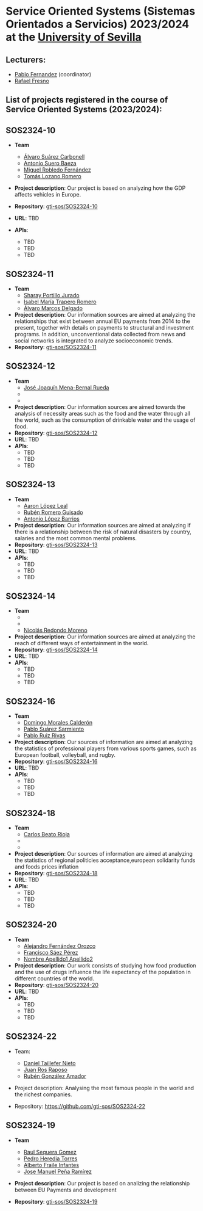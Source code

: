 Service Oriented Systems (Sistemas Orientados a Servicios) 2023/2024 at the [University of Sevilla](https://www.us.es)
====================

Lecturers:
--
 - [Pablo Fernandez](https://github.com/pafmon) (coordinator)
 - [Rafael Fresno](https://github.com/raffrearaUS)
 

List of projects registered in the course of **Service Oriented Systems** (2023/2024):
--

## SOS2324-10

- **Team**
  - [Álvaro Suárez Carbonell](https://github.com/suarovski)
  - [Antonio Suero Baeza](https://github.com/antsuebae)
  - [Miguel Robledo Fernández](https://github.com/g3nesis333)
  - [Tomás Lozano Romero](https://github.com/TmsLzn)

- **Project description**: Our project is based on analyzing how the GDP affects vehicles in Europe.

- **Repository**: [gti-sos/SOS2324-10](https://github.com/gti-sos/SOS2324-10)

- **URL**: TBD
-  **APIs**:
    - TBD
    - TBD
    - TBD
    
## SOS2324-11

- **Team**
  - [Sharay Portillo Jurado](https://github.com/Sharay07)
  - [Isabel María Trapero Romero](https://github.com/isabeltrapero)
  - [Álvaro Marcos Delgado](https://github.com/markete03)
- **Project description**: Our information sources are aimed at analyzing the relationships that exist between annual EU payments from 2014 to the present, together with details on payments to structural and investment programs. In addition, unconventional data collected from news and social networks is integrated to analyze socioeconomic trends.
- **Repository**: [gti-sos/SOS2324-11](https://github.com/gti-sos/SOS2324-11)

## SOS2324-12
- **Team**
  - [José Joaquín Mena-Bernal Rueda](https://github.com/josmenrue)
  - 
  - 
- **Project description**: Our information sources are aimed towards the analysis of necessity areas such as the food and the water through all the world, such as the consumption of drinkable water and the usage of food.
- **Repository**: [gti-sos/SOS2324-12](https://github.com/gti-sos/SOS2324-12)
- **URL**: TBD
-  **APIs**:
    - TBD
    - TBD
    - TBD

## SOS2324-13

- **Team**
  - [Aaron López Leal](https://github.com/aaronlopezleal)
  - [Rubén Romero Guisado](https://github.com/rubromgui)
  - [Antonio López Barrios](https://github.com/antlopbar)
- **Project description**: Our information sources are aimed at analyzing if there is a relationship between the risk of natural disasters by country, salaries and the most common mental problems.
- **Repository**: [gti-sos/SOS2324-13](https://github.com/gti-sos/SOS2324-13)
- **URL**: TBD
-  **APIs**:
    - TBD
    - TBD
    - TBD

## SOS2324-14

- **Team**
  - []()
  - []()
  - [Nicolás Redondo Moreno](https://github.com/NicoRedondoo)
- **Project description**: Our information sources are aimed at analyzing the reach of different ways of entertainment in the world.
- **Repository**: [gti-sos/SOS2324-14](https://github.com/gti-sos/SOS2324-14)
- **URL**: TBD
-  **APIs**:
    - TBD
    - TBD
    - TBD

## SOS2324-16

- **Team**
   - [Domingo Morales Calderón](https://github.com/Domingo-Morales-TI-Grupo4)
   - [Pablo Suárez Sarmiento](https://github.com/Pablosuasar)
   - [Pablo Ruiz Rivas](https://github.com/pablorivast)
- **Project description**: Our sources of information are aimed at analyzing the statistics of professional players from various sports games, such as European football, volleyball, and rugby.
- **Repository**: [gti-sos/SOS2324-16](https://github.com/gti-sos/SOS2324-16)
- **URL**: TBD
-  **APIs**:
    - TBD
    - TBD
    - TBD



## SOS2324-18

- **Team**
   - [Carlos Beato Rioja](https://github.com/carbeario)
   - []()
   - []()
- **Project description**: Our sources of information are aimed at analyzing the statistics of regional politicies acceptance,european solidarity funds and foods prices inflation
- **Repository**: [gti-sos/SOS2324-18](https://github.com/gti-sos/SOS2324-18)
- **URL**: TBD
-  **APIs**:
    - TBD
    - TBD
    - TBD





## SOS2324-20

- **Team**
  - [Alejandro Fernández Orozco](https://github.com/Alexfer02)
  - [Francisco Sáez Pérez](https://github.com/C1sko)
  - [Nombre Apellido1 Apellido2](https://github.com/usuarioGIthub)
- **Project description**: Our work consists of studying how food production and the use of drugs influence the life expectancy of the population in different countries of the world.
- **Repository**: [gti-sos/SOS2324-20](https://github.com/gti-sos/SOS2324-20)
- **URL**: TBD
-  **APIs**:
    - TBD
    - TBD
    - TBD
## SOS2324-22

- Team:
  - [Daniel Taillefer Nieto](https://github.com/dantainie)
  - [Juan Ros Raposo](https://github.com/juarosrap)
  - [Rubén González Amador](https://github.com/rubgonama) 

- Project description: Analysing the most famous people in the world
and the richest companies.

- Repository: https://github.com/gti-sos/SOS2324-22




## SOS2324-19

- **Team**
  - [Raul Sequera Gomez](https://github.com/raulsequera)
  - [Pedro Heredia Torres](https://github.com/Pedro-Heredia)
  - [Alberto Fraile Infantes](https://github.com/Albertof03)
  - [Jose Manuel Peña Ramírez](https://github.com/jpenrrami)

- **Project description**: Our project is based on analizing the relationship between EU Payments and development

- **Repository**: [gti-sos/SOS2324-19](https://github.com/gti-sos/SOS2324-19)

